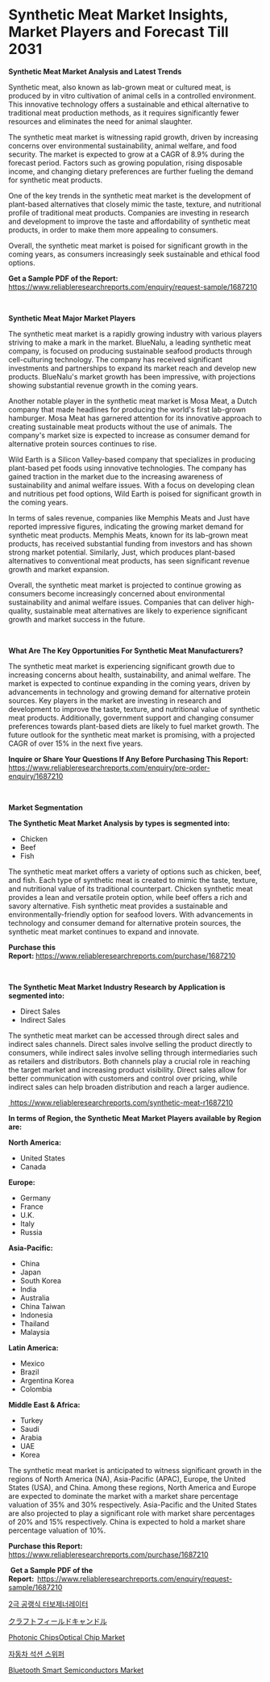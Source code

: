 <p><h1>Synthetic Meat Market Insights, Market Players and Forecast Till 2031</h1></p><p><strong>Synthetic Meat Market Analysis and Latest Trends</strong></p>
<p><p>Synthetic meat, also known as lab-grown meat or cultured meat, is produced by in vitro cultivation of animal cells in a controlled environment. This innovative technology offers a sustainable and ethical alternative to traditional meat production methods, as it requires significantly fewer resources and eliminates the need for animal slaughter.</p><p>The synthetic meat market is witnessing rapid growth, driven by increasing concerns over environmental sustainability, animal welfare, and food security. The market is expected to grow at a CAGR of 8.9% during the forecast period. Factors such as growing population, rising disposable income, and changing dietary preferences are further fueling the demand for synthetic meat products.</p><p>One of the key trends in the synthetic meat market is the development of plant-based alternatives that closely mimic the taste, texture, and nutritional profile of traditional meat products. Companies are investing in research and development to improve the taste and affordability of synthetic meat products, in order to make them more appealing to consumers.</p><p>Overall, the synthetic meat market is poised for significant growth in the coming years, as consumers increasingly seek sustainable and ethical food options.</p></p>
<p><strong>Get a Sample PDF of the Report:&nbsp;</strong> <a href="https://www.reliableresearchreports.com/enquiry/request-sample/1687210">https://www.reliableresearchreports.com/enquiry/request-sample/1687210</a></p>
<p>&nbsp;</p>
<p><strong>Synthetic Meat Major Market Players</strong></p>
<p><p>The synthetic meat market is a rapidly growing industry with various players striving to make a mark in the market. BlueNalu, a leading synthetic meat company, is focused on producing sustainable seafood products through cell-culturing technology. The company has received significant investments and partnerships to expand its market reach and develop new products. BlueNalu's market growth has been impressive, with projections showing substantial revenue growth in the coming years.</p><p>Another notable player in the synthetic meat market is Mosa Meat, a Dutch company that made headlines for producing the world's first lab-grown hamburger. Mosa Meat has garnered attention for its innovative approach to creating sustainable meat products without the use of animals. The company's market size is expected to increase as consumer demand for alternative protein sources continues to rise.</p><p>Wild Earth is a Silicon Valley-based company that specializes in producing plant-based pet foods using innovative technologies. The company has gained traction in the market due to the increasing awareness of sustainability and animal welfare issues. With a focus on developing clean and nutritious pet food options, Wild Earth is poised for significant growth in the coming years.</p><p>In terms of sales revenue, companies like Memphis Meats and Just have reported impressive figures, indicating the growing market demand for synthetic meat products. Memphis Meats, known for its lab-grown meat products, has received substantial funding from investors and has shown strong market potential. Similarly, Just, which produces plant-based alternatives to conventional meat products, has seen significant revenue growth and market expansion.</p><p>Overall, the synthetic meat market is projected to continue growing as consumers become increasingly concerned about environmental sustainability and animal welfare issues. Companies that can deliver high-quality, sustainable meat alternatives are likely to experience significant growth and market success in the future.</p></p>
<p>&nbsp;</p>
<p><strong>What Are The Key Opportunities For Synthetic Meat Manufacturers?</strong></p>
<p><p>The synthetic meat market is experiencing significant growth due to increasing concerns about health, sustainability, and animal welfare. The market is expected to continue expanding in the coming years, driven by advancements in technology and growing demand for alternative protein sources. Key players in the market are investing in research and development to improve the taste, texture, and nutritional value of synthetic meat products. Additionally, government support and changing consumer preferences towards plant-based diets are likely to fuel market growth. The future outlook for the synthetic meat market is promising, with a projected CAGR of over 15% in the next five years.</p></p>
<p><strong>Inquire or Share Your Questions If Any Before Purchasing This Report:</strong> <a href="https://www.reliableresearchreports.com/enquiry/pre-order-enquiry/1687210">https://www.reliableresearchreports.com/enquiry/pre-order-enquiry/1687210</a></p>
<p>&nbsp;</p>
<p><strong>Market Segmentation</strong></p>
<p><strong>The Synthetic Meat Market Analysis by types is segmented into:</strong></p>
<p><ul><li>Chicken</li><li>Beef</li><li>Fish</li></ul></p>
<p><p>The synthetic meat market offers a variety of options such as chicken, beef, and fish. Each type of synthetic meat is created to mimic the taste, texture, and nutritional value of its traditional counterpart. Chicken synthetic meat provides a lean and versatile protein option, while beef offers a rich and savory alternative. Fish synthetic meat provides a sustainable and environmentally-friendly option for seafood lovers. With advancements in technology and consumer demand for alternative protein sources, the synthetic meat market continues to expand and innovate.</p></p>
<p><strong>Purchase this Report:&nbsp;</strong><a href="https://www.reliableresearchreports.com/purchase/1687210">https://www.reliableresearchreports.com/purchase/1687210</a></p>
<p>&nbsp;</p>
<p><strong>The Synthetic Meat Market Industry Research by Application is segmented into:</strong></p>
<p><ul><li>Direct Sales</li><li>Indirect Sales</li></ul></p>
<p><p>The synthetic meat market can be accessed through direct sales and indirect sales channels. Direct sales involve selling the product directly to consumers, while indirect sales involve selling through intermediaries such as retailers and distributors. Both channels play a crucial role in reaching the target market and increasing product visibility. Direct sales allow for better communication with customers and control over pricing, while indirect sales can help broaden distribution and reach a larger audience.</p></p>
<p><a href="https://www.reliableresearchreports.com/synthetic-meat-r1687210">&nbsp;https://www.reliableresearchreports.com/synthetic-meat-r1687210</a></p>
<p><strong>In terms of Region, the Synthetic Meat Market Players available by Region are:</strong></p>
<p>
    <p> <strong> North America: </strong>
        <ul>
            <li>United States</li>
            <li>Canada</li>
        </ul>
        </p> 
    <p> <strong> Europe: </strong>
        <ul>
            <li>Germany</li>
            <li>France</li>
            <li>U.K.</li>
            <li>Italy</li>
            <li>Russia</li>
        </ul>
        </p> 
    <p> <strong> Asia-Pacific: </strong>
        <ul>
            <li>China</li>
            <li>Japan</li>
            <li>South Korea</li>
            <li>India</li>
            <li>Australia</li>
            <li>China Taiwan</li>
            <li>Indonesia</li>
            <li>Thailand</li>
            <li>Malaysia</li>
        </ul>
        </p> 
    <p> <strong> Latin America: </strong>
        <ul>
            <li>Mexico</li>
            <li>Brazil</li>
            <li>Argentina Korea</li>
            <li>Colombia</li>
        </ul>
        </p> 
    <p> <strong> Middle East & Africa: </strong>
        <ul>
            <li>Turkey</li>
            <li>Saudi</li>
            <li>Arabia</li>
            <li>UAE</li>
            <li>Korea</li>
        </ul>
    </p>
    </p>
<p><p>The synthetic meat market is anticipated to witness significant growth in the regions of North America (NA), Asia-Pacific (APAC), Europe, the United States (USA), and China. Among these regions, North America and Europe are expected to dominate the market with a market share percentage valuation of 35% and 30% respectively. Asia-Pacific and the United States are also projected to play a significant role with market share percentages of 20% and 15% respectively. China is expected to hold a market share percentage valuation of 10%.</p></p>
<p><strong>Purchase this Report: </strong><a href="https://www.reliableresearchreports.com/purchase/1687210">https://www.reliableresearchreports.com/purchase/1687210</a></p>
<p>&nbsp;<strong>Get a Sample PDF of the Report:&nbsp;&nbsp;</strong><a href="https://www.reliableresearchreports.com/enquiry/request-sample/1687210">https://www.reliableresearchreports.com/enquiry/request-sample/1687210</a></p>
<p><strong></strong></p>
<p><p><a href="https://github.com/Jackieshlerin98056/Market-Research-Report-List-1/blob/main/6930182106243.md">2극 공랭식 터보제너레이터</a></p><p><a href="https://github.com/DemarcusKuhlman/Market-Research-Report-List-1/blob/main/6064787111313.md">クラフトフィールドキャンドル</a></p><p><a href="https://issuu.com/reportprime-2/docs/photonic-chipsoptical-chip-market-s_6ac63f91ce5996">Photonic ChipsOptical Chip Market</a></p><p><a href="https://github.com/CarmellaLang1/Market-Research-Report-List-1/blob/main/7103705106242.md">자동차 석션 스위퍼</a></p><p><a href="https://github.com/JuliaFadel1922/Market-Research-Report-List-1/blob/main/bluetooth-smart-semiconductors-market.md">Bluetooth Smart Semiconductors Market</a></p></p>